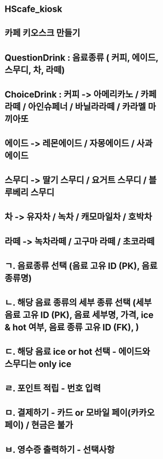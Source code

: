 # HScafe_kiosk
# 카페 키오스크 만들기
# QuestionDrink : 음료종류 ( 커피, 에이드, 스무디, 차, 라떼)
# ChoiceDrink : 커피 -> 아메리카노 / 카페라떼 / 아인슈페너 / 바닐라라떼 / 카라멜 마끼아또
#          에이드 -> 레몬에이드 / 자몽에이드 / 사과에이드 
#          스무디 -> 딸기 스무디 / 요거트 스무디 / 블루베리 스무디
#          차 -> 유자차 / 녹차 / 캐모마일차 / 호박차
#          라떼 -> 녹차라떼 / 고구마 라떼 / 초코라떼

# ㄱ. 음료종류 선택 (음료 고유 ID (PK), 음료종류명)
# ㄴ. 해당 음료 종류의 세부 종류 선택 (세부 음료 고유 ID (PK), 음료 세부명, 가격, ice & hot 여부, 음료 종류 고유 ID (FK), )
# ㄷ. 해당 음료 ice or hot 선택 - 에이드와 스무디는 only ice
# ㄹ. 포인트 적립 - 번호 입력
# ㅁ. 결제하기 - 카드 or 모바일 페이(카카오페이) / 현금은 불가
# ㅂ. 영수증 출력하기 - 선택사항